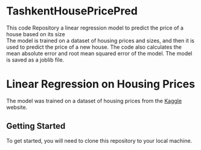 # TashkentHousePricePred
This code Repository a linear regression model to predict the price of a house based on its size
<br>
 The model is trained on a dataset of housing prices and sizes, and then it is used to predict the price of a new house. The code also calculates the mean absolute error and root mean squared error of the model. The model is saved as a joblib file.

 # Linear Regression on Housing Prices

 The model was trained on a dataset of housing prices from the [Kaggle](https://www.kaggle.com/) website.

## Getting Started

To get started, you will need to clone this repository to your local machine. 
